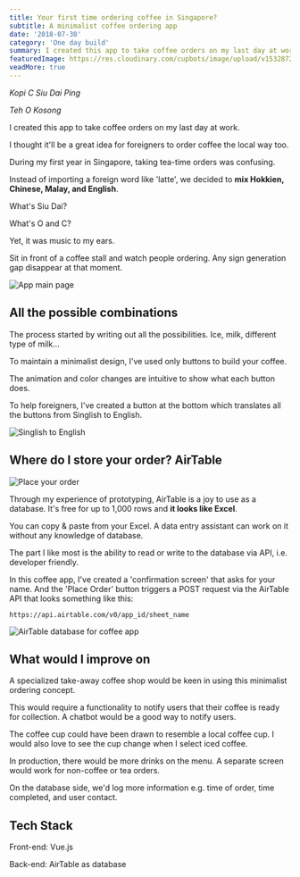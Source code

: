 ```yaml
---
title: Your first time ordering coffee in Singapore?
subtitle: A minimalist coffee ordering app
date: '2018-07-30'
category: 'One day build'
summary: I created this app to take coffee orders on my last day at work. What's Siu Dai? What's O and C? I thought it'll be a great idea for foreigners to order coffee the local way too.
featuredImage: https://res.cloudinary.com/cupbots/image/upload/v1532872044/coffee-app-cover.gif
veadMore: true
---
```


_Kopi C Siu Dai Ping_

_Teh O Kosong_

I created this app to take coffee orders on my last day at work.

I thought it'll be a great idea for foreigners to order coffee the local way too.

During my first year in Singapore, taking tea-time orders was confusing.

Instead of importing a foreign word like 'latte', we decided to **mix Hokkien, Chinese, Malay, and English**.

What's Siu Dai?

What's O and C?

Yet, it was music to my ears.

Sit in front of a coffee stall and watch people ordering. Any sign generation gap disappear at that moment.

![App main page](https://res.cloudinary.com/cupbots/image/upload/v1532871634/coffee-app-main.gif)

## All the possible combinations

The process started by writing out all the possibilities. Ice, milk, different type of milk...

To maintain a minimalist design, I've used only buttons to build your coffee.

The animation and color changes are intuitive to show what each button does.

To help foreigners, I've created a button at the bottom which translates all the buttons from Singlish to English.

![Singlish to English](https://res.cloudinary.com/cupbots/image/upload/v1532871634/coffee-app-english.png)

## Where do I store your order? AirTable

![Place your order](https://res.cloudinary.com/cupbots/image/upload/v1532871634/coffee-app-order.gif)

Through my experience of prototyping, AirTable is a joy to use as a database. It's free for up to 1,000 rows and **it looks like Excel**.

You can copy & paste from your Excel. A data entry assistant can work on it without any knowledge of database.

The part I like most is the ability to read or write to the database via API, i.e. developer friendly.

In this coffee app, I've created a 'confirmation screen' that asks for your name. And the 'Place Order' button triggers a POST request via the AirTable API that looks something like this:

`https://api.airtable.com/v0/app_id/sheet_name`

![AirTable database for coffee app](https://res.cloudinary.com/cupbots/image/upload/v1532871634/airtable-coffee.png)

## What would I improve on

A specialized take-away coffee shop would be keen in using this minimalist ordering concept.

This would require a functionality to notify users that their coffee is ready for collection. A chatbot would be a good way to notify users.

The coffee cup could have been drawn to resemble a local coffee cup. I would also love to see the cup change when I select iced coffee.

In production, there would be more drinks on the menu. A separate screen would work for non-coffee or tea orders.

On the database side, we'd log more information e.g. time of order, time completed, and user contact.

## Tech Stack

Front-end: Vue.js

Back-end: AirTable as database
